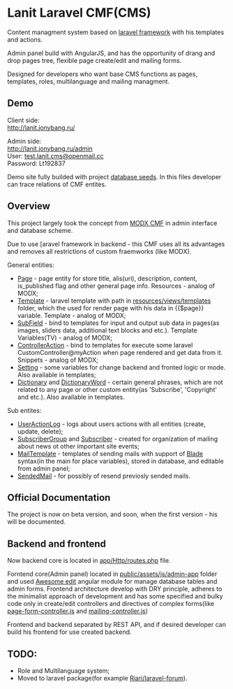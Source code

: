 # Lanit Laravel CMF(CMS)

Content managment system based on [laravel framework](https://laravel.com/) with his templates and actions.

Admin panel build with AngularJS, and has the opportunity of drang and drop pages tree, flexible page create/edit and mailing forms.

Designed for developers who want base CMS functions as pages, templates, roles, multilanguage and mailing managment.

## Demo

Client side:  
http://lanit.jonybang.ru/

Admin side:  
http://lanit.jonybang.ru/admin  
User: test.lanit.cms@openmail.cc  
Password: Lt192837

Demo site fully builded with project [database seeds](database/seeds). In this files developer can trace relations of CMF entites.

## Overview

This project largely took the concept from [MODX CMF](https://modx.com/) in admin interface and database scheme.

Due to use [aravel framework in backend - this CMF uses all its advantages and removes all restrictions of custom fraemworks (like MODX).

General entities:  
- [Page](app/Page.php) - page entity for store title, alis(uri), description, content, is_published flag and other general page info. Resources - analog of MODX;
- [Template](app/Template.php) - laravel template with path in [resources/views/templates](resources/views/templates) folder, which the used for render page with his data in {{$page}} variable. Template - analog of MODX;
- [SubField](app/SubField.php) - bind to templates for input and output sub data in pages(as images, sliders data, additional text blocks and etc.). Template Variables(TV) - analog of MODX;
- [ControllerAction](app/ControllerAction.php) - bind to templates for execute some laravel CustomController@myAction when page rendered and get data from it. Snippets - analog of MODX;
- [Setting](app/Setting.php) - some variables for change backend and fronted logic or mode. Also available in templates;
- [Dictionary](app/Dictionary.php) and [DictionaryWord](app/DictionaryWord.php) - certain general phrases, which are not related to any page or other custom entity(as 'Subscribe', 'Copyright' and etc.). Also available in templates.

Sub entites:  
- [UserActionLog](app/UserActionLog.php) - logs about users actions with all entities (create, update, delete);
- [SubscriberGroup](app/SubscriberGroup.php) and [Subscriber](app/Subscriber.php)  - created for оrganization of mailing about news ot other important site events;
- [MailTemplate](app/MailTemplate.php) - templates of sending mails with support of [Blade](https://laravel.com/docs/5.0/templates) syntax(in the main for place variables), stored in database, and editable from admin panel;
- [SendedMail](app/SendedMail.php) - for possibly of resend previosly sended mails.

## Official Documentation

The project is now on beta version, and soon, when the first version - his will be documented.

## Backend and frontend

Now backend core is located in [app/Http/routes.php](https://github.com/Jonybang/Lanit-Laravel-CMF/blob/master/app/Http/routes.php) file.

Forntend core(Admin panel) located in [public/assets/js/admin-app](https://github.com/Jonybang/Lanit-Laravel-CMF/tree/master/public/assets/js/admin-app) folder and used [Awesome edit](https://github.com/Jonybang/awesome-edit) angular module for manage database tables and admin forms. Frontend architecture develop with DRY principle, adheres to the minimalist approach of development and has some specified and bulky code only in create/edit controllers and directives of complex forms(like [page-form-controller.js](public/assets/js/admin-app/modules/page-form/page-form-controller.js) and [mailing-controller.js](public/assets/js/admin-app/modules/site-manage/mailing/mailing-controller.js))

Frontend and backend separated by REST API, and if desired developer can build his frontend for use created backend.

## TODO:

- Role and Multilanguage system;
- Moved to laravel package(for example [Riari/laravel-forum](https://github.com/Riari/laravel-forum)).
